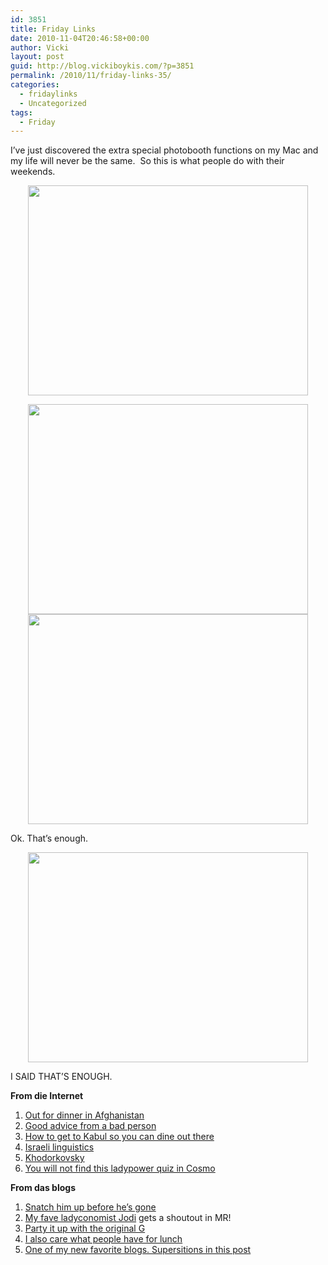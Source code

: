 ```yaml
---
id: 3851
title: Friday Links
date: 2010-11-04T20:46:58+00:00
author: Vicki
layout: post
guid: http://blog.vickiboykis.com/?p=3851
permalink: /2010/11/friday-links-35/
categories:
  - fridaylinks
  - Uncategorized
tags:
  - Friday
---
```

I&#8217;ve just discovered the extra special photobooth functions on my Mac and my life will never be the same.  So this is what people do with their weekends.

<p style="text-align: center;">
  <a href="http://blog.vickiboykis.com/wp-content/uploads/2010/11/Photo-on-2010-11-04-at-21.29.jpg"><img class="aligncenter size-full wp-image-3852" title="Photo on 2010-11-04 at 21.29" src="http://blog.vickiboykis.com/wp-content/uploads/2010/11/Photo-on-2010-11-04-at-21.29.jpg" alt="" width="448" height="336" /></a>
</p>

<p style="text-align: center;">
  <a href="http://blog.vickiboykis.com/wp-content/uploads/2010/11/Photo-on-2010-11-04-at-21.28.jpg"><img class="aligncenter size-full wp-image-3853" title="Photo on 2010-11-04 at 21.28" src="http://blog.vickiboykis.com/wp-content/uploads/2010/11/Photo-on-2010-11-04-at-21.28.jpg" alt="" width="448" height="336" /></a><a href="http://blog.vickiboykis.com/wp-content/uploads/2010/11/Photo-on-2010-11-04-at-21.27.jpg"><img class="aligncenter size-full wp-image-3854" title="Photo on 2010-11-04 at 21.27" src="http://blog.vickiboykis.com/wp-content/uploads/2010/11/Photo-on-2010-11-04-at-21.27.jpg" alt="" width="448" height="336" /></a>
</p>

Ok. That&#8217;s enough.

<p style="text-align: center;">
  <a href="http://blog.vickiboykis.com/wp-content/uploads/2010/11/Photo-on-2010-11-04-at-21.45.jpg"><img class="aligncenter size-full wp-image-3855" title="Photo on 2010-11-04 at 21.45" src="http://blog.vickiboykis.com/wp-content/uploads/2010/11/Photo-on-2010-11-04-at-21.45.jpg" alt="" width="448" height="336" /></a>
</p>

<p style="text-align: left;">
  I SAID THAT&#8217;S ENOUGH.
</p>

**From die Internet**

  1. [Out for dinner in Afghanistan](http://www.salon.com/food/feature/2010/11/03/peace_meals_afghanistan_dinners/index.html)
  2. [Good advice from a bad person](http://phillyist.com/2010/11/04/good_advice_from_a_bad_person_8.php)
  3. [How to get to Kabul so you can dine out there](http://www.gadling.com/2010/11/02/five-ways-to-get-to-kabul-afghanistan/?utm_source=feedburner&utm_medium=feed&utm_campaign=Feed:+weblogsinc/gadling+(Gadling))
  4. [Israeli linguistics](http://www.tabletmag.com/scroll/48807/abducted/?utm_source=rss&utm_medium=rss&utm_campaign=abducted)
  5. [Khodorkovsky](http://www.economist.com/blogs/easternapproaches/2010/11/trial_mikhail_khodorkovsky)
  6. [You will not find this ladypower quiz in Cosmo](http://jezebel.com/5679466/you-will-not-find-this-ladypower-quiz-in-cosmo)

**From das blogs**

  1. [Snatch him up before he&#8217;s gone](http://gubbiofarabia.tumblr.com/post/1479496690/never-a-dull-moment-here-even-the-classifieds)
  2. [My fave ladyconomist Jodi](http://www.marginalrevolution.com/marginalrevolution/2010/11/i-guess-they-really-are-for-sanity.html) gets a shoutout in MR!
  3. [Party it up with the original G](http://siberianlight.net/want-to-go-to-gorbachevs-birthday-party/?utm_source=feedburner&utm_medium=feed&utm_campaign=Feed:+Siberianlight+(SiberianLight))
  4. [I also care what people have for lunch](http://www.citizenofthemonth.com/2010/11/03/midnight-train-to-my-blogging-roots/)
  5. [One of my new favorite blogs. Supersitions in this post](http://www.younghouselove.com/2009/11/burning-question-very-superstitious/?cp=1#comments)